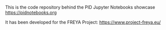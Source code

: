 This is the code repository behind the PID Jupyter Notebooks showcase https://pidnotebooks.org

It has been developed for the FREYA Project: https://www.project-freya.eu/